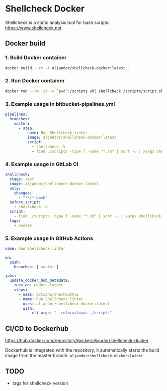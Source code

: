 # Shellcheck Docker
Shellcheck is a static analysis tool for bash scripts: https://www.shellcheck.net

## Docker build

### 1. Build Docker container

```bash
docker build --rm -t aljandor/shellcheck-docker:latest .
```

### 2. Run Docker container
```bash
docker run --rm -it -v `pwd`:/scripts shl shellcheck /scripts/script.sh
```

### 3. Example usage in bitbucket-pipelines.yml

```yaml
pipelines:
  branches:
    master:    
      - step:        
          name: Run Shellcheck linter
          image: aljandor/shellcheck-docker:latest
          script:
            - shellcheck -V
            - find ./scripts -type f -name "*.sh" | sort -u | xargs shellcheck -e SC2034 --color=always
```

### 4. Example usage in GitLab CI
```yaml
shellcheck:
  stage: test
  image: aljandor/shellcheck-docker:latest
  only:
    changes:
      - "**/*.bash"
  before_script:
    - shellcheck -V
  script:
    - find ./scripts -type f -name "*.sh" | sort -u | xargs shellcheck -e SC2034 --color=always
  tags:
    - docker
```    

### 5. Example usage in GitHub Actions
```yaml
name: Run Shellcheck linter

on:
  push:
    branches: [ master ]

jobs:
  update_docker_hub_metadata:
    runs-on: ubuntu-latest
    steps:
      - uses: actions/checkout@v2
      - name: Run Shellcheck linter
        uses: aljandor/shellcheck-docker:latest
        with:
            cli-args: "--color=always ./scripts"
```        

## CI/CD to Dockerhub
https://hub.docker.com/repository/docker/aljandor/shellcheck-docker

Dockerhub is integrated with the repository, it automatically starts the build image from the master branch: `aljandor/shellcheck-docker:latest`

## TODO
- tags for shellcheck version